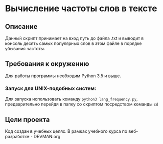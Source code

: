 # Вычисление частоты слов в тексте 

## Описание
Данный скрипт принимает на вход путь до файла .txt и выводит в консоль десять самых популярных слов в этом файле в порядке убывания частоты.

## Требования к окружению
Для работы программы необходим Python 3.5 и выше.

### Запуск для UNIX-подобных систем:
Для запуска использовать команду `python3 lang_frequency.py`, предварительно перейдя в папку со скриптом посредством команды `cd`

## Цели проекта
Код создан в учебных целях. В рамках учебного курса по веб-разработке - DEVMAN.org
